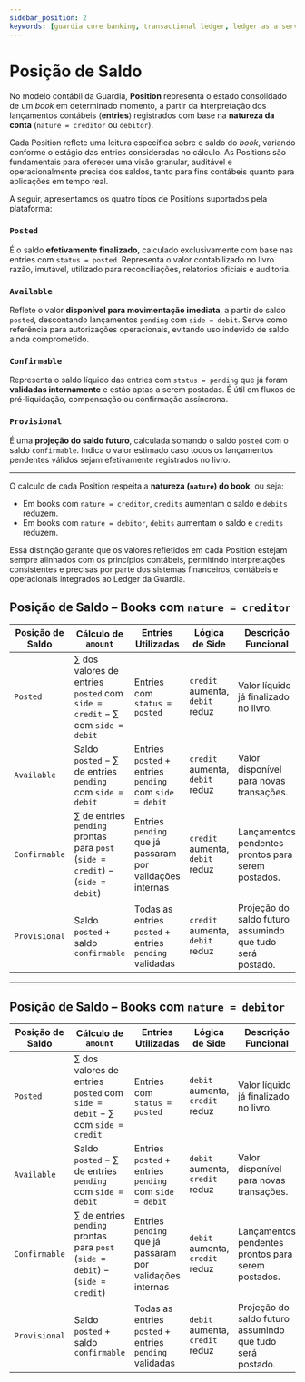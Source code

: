 ```yaml
---
sidebar_position: 2
keywords: [guardia core banking, transactional ledger, ledger as a service, modulo de ledger da guardia, books, ias-1, ias-2, ias-38, ifrs-9]
---
```


# Posição de Saldo

No modelo contábil da Guardia, **Position** representa o estado consolidado de um *book* em determinado momento, a partir da interpretação dos lançamentos contábeis (**entries**) registrados com base na **natureza da conta** (`nature = creditor` ou `debitor`).

Cada Position reflete uma leitura específica sobre o saldo do *book*, variando conforme o estágio das entries consideradas no cálculo. As Positions são fundamentais para oferecer uma visão granular, auditável e operacionalmente precisa dos saldos, tanto para fins contábeis quanto para aplicações em tempo real.

A seguir, apresentamos os quatro tipos de Positions suportados pela plataforma:

### `Posted`

É o saldo **efetivamente finalizado**, calculado exclusivamente com base nas entries com `status = posted`. Representa o valor contabilizado no livro razão, imutável, utilizado para reconciliações, relatórios oficiais e auditoria.

### `Available`

Reflete o valor **disponível para movimentação imediata**, a partir do saldo `posted`, descontando lançamentos `pending` com `side = debit`. Serve como referência para autorizações operacionais, evitando uso indevido de saldo ainda comprometido.

### `Confirmable`

Representa o saldo líquido das entries com `status = pending` que já foram **validadas internamente** e estão aptas a serem postadas. É útil em fluxos de pré-liquidação, compensação ou confirmação assíncrona.

### `Provisional`

É uma **projeção do saldo futuro**, calculada somando o saldo `posted` com o saldo `confirmable`. Indica o valor estimado caso todos os lançamentos pendentes válidos sejam efetivamente registrados no livro.

---

O cálculo de cada Position respeita a **natureza (`nature`) do book**, ou seja:

* Em books com `nature = creditor`, `credits` aumentam o saldo e `debits` reduzem.
* Em books com `nature = debitor`, `debits` aumentam o saldo e `credits` reduzem.

Essa distinção garante que os valores refletidos em cada Position estejam sempre alinhados com os princípios contábeis, permitindo interpretações consistentes e precisas por parte dos sistemas financeiros, contábeis e operacionais integrados ao Ledger da Guardia.


## Posição de Saldo – Books com `nature = creditor`

| **Posição de Saldo**      | **Cálculo de `amount`**                                                         | **Entries Utilizadas**                                                                             | **Lógica de Side**                               | **Descrição Funcional**                                                                |
|------------------|----------------------------------------------------------------------------------|-----------------------------------------------------------------------------------------------------|--------------------------------------------------|------------------------------------------------------------------------------------------|
| `Posted`         | ∑ dos valores de entries `posted` com `side = credit` − ∑ com `side = debit`     | Entries com `status = posted`                                                                       | `credit` aumenta, `debit` reduz                  | Valor líquido já finalizado no livro.                                                   |
| `Available`      | Saldo `posted` − ∑ de entries `pending` com `side = debit`                       | Entries `posted` + entries `pending` com `side = debit`                                             | `credit` aumenta, `debit` reduz                  | Valor disponível para novas transações.                                                 |
| `Confirmable`    | ∑ de entries `pending` prontas para `post` (`side = credit`) − (`side = debit`) | Entries `pending` que já passaram por validações internas                                           | `credit` aumenta, `debit` reduz                  | Lançamentos pendentes prontos para serem postados.                                      |
| `Provisional`    | Saldo `posted` + saldo `confirmable`                                            | Todas as entries `posted` + entries `pending` validadas                                             | `credit` aumenta, `debit` reduz                  | Projeção do saldo futuro assumindo que tudo será postado.                               |

---

## Posição de Saldo – Books com `nature = debitor`

| **Posição de Saldo**      | **Cálculo de `amount`**                                                         | **Entries Utilizadas**                                                                             | **Lógica de Side**                               | **Descrição Funcional**                                                                |
|------------------|----------------------------------------------------------------------------------|-----------------------------------------------------------------------------------------------------|--------------------------------------------------|------------------------------------------------------------------------------------------|
| `Posted`         | ∑ dos valores de entries `posted` com `side = debit` − ∑ com `side = credit`     | Entries com `status = posted`                                                                       | `debit` aumenta, `credit` reduz                  | Valor líquido já finalizado no livro.                                                   |
| `Available`      | Saldo `posted` − ∑ de entries `pending` com `side = debit`                       | Entries `posted` + entries `pending` com `side = debit`                                             | `debit` aumenta, `credit` reduz                  | Valor disponível para novas transações.                                                 |
| `Confirmable`    | ∑ de entries `pending` prontas para `post` (`side = debit`) − (`side = credit`) | Entries `pending` que já passaram por validações internas                                           | `debit` aumenta, `credit` reduz                  | Lançamentos pendentes prontos para serem postados.                                      |
| `Provisional`    | Saldo `posted` + saldo `confirmable`                                            | Todas as entries `posted` + entries `pending` validadas                                             | `debit` aumenta, `credit` reduz                  | Projeção do saldo futuro assumindo que tudo será postado.                               |
